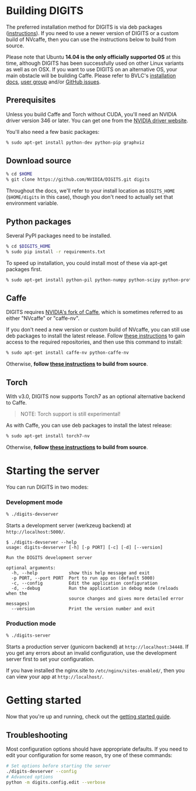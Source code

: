 # Building DIGITS

The preferred installation method for DIGITS is via deb packages ([instructions](UbuntuInstall.md)).
If you need to use a newer version of DIGITS or a custom build of NVcaffe, then you can use the instructions below to build from source.

Please note that Ubuntu **14.04 is the only officially supported OS** at this time, although DIGITS has been successfully used on other Linux variants as well as on OSX.
If you want to use DIGITS on an alternative OS, your main obstacle will be building Caffe.
Please refer to BVLC's [installation docs](http://caffe.berkeleyvision.org/installation.html), [user group](https://groups.google.com/d/forum/caffe-users) and/or [GitHub issues](https://github.com/BVLC/caffe/issues).

## Prerequisites

Unless you build Caffe and Torch without CUDA, you'll need an NVIDIA driver version 346 or later. You can get one from the [NVIDIA driver website](http://www.nvidia.com/Download/index.aspx).

You'll also need a few basic packages:
```sh
% sudo apt-get install python-dev python-pip graphviz
```

## Download source
```sh
% cd $HOME
% git clone https://github.com/NVIDIA/DIGITS.git digits
```

Throughout the docs, we'll refer to your install location as `DIGITS_HOME` (`$HOME/digits` in this case), though you don't need to actually set that environment variable.

## Python packages

Several PyPI packages need to be installed.
```sh
% cd $DIGITS_HOME
% sudo pip install -r requirements.txt
```

To speed up installation, you could install most of these via apt-get packages first.
```sh
% sudo apt-get install python-pil python-numpy python-scipy python-protobuf python-gevent python-Flask python-flaskext.wtf gunicorn python-h5py
```

## Caffe

DIGITS requires [NVIDIA's fork of Caffe](https://github.com/NVIDIA/caffe), which is sometimes referred to as either "NVcaffe" or "caffe-nv".

If you don't need a new version or custom build of NVcaffe, you can still use deb packages to install the latest release.
Follow [these instructions](UbuntuInstall.md#repository-access) to gain access to the required repositories, and then use this command to install:
```sh
% sudo apt-get install caffe-nv python-caffe-nv
```

Otherwise, **follow [these instructions](BuildCaffe.md) to build from source**.

## Torch

With v3.0, DIGITS now supports Torch7 as an optional alternative backend to Caffe.

> NOTE: Torch support is still experimental!

As with Caffe, you can use deb packages to install the latest release:
```sh
% sudo apt-get install torch7-nv
```

Otherwise, **follow [these instructions](BuildTorch.md) to build from source**.

# Starting the server

You can run DIGITS in two modes:

### Development mode
```sh
% ./digits-devserver
```

Starts a development server (werkzeug backend) at `http://localhost:5000/`.
```
$ ./digits-devserver --help
usage: digits-devserver [-h] [-p PORT] [-c] [-d] [--version]

Run the DIGITS development server

optional arguments:
  -h, --help            show this help message and exit
  -p PORT, --port PORT  Port to run app on (default 5000)
  -c, --config          Edit the application configuration
  -d, --debug           Run the application in debug mode (reloads when the
                        source changes and gives more detailed error messages)
  --version             Print the version number and exit
```

### Production mode
```sh
% ./digits-server
```

Starts a production server (gunicorn backend) at `http://localhost:34448`.
If you get any errors about an invalid configuration, use the development server first to set your configuration.

If you have installed the nginx.site to `/etc/nginx/sites-enabled/`, then you can view your app at `http://localhost/`.

# Getting started

Now that you're up and running, check out the [getting started guide](GettingStarted.md).

## Troubleshooting

Most configuration options should have appropriate defaults.
If you need to edit your configuration for some reason, try one of these commands:
```sh
# Set options before starting the server
./digits-devserver --config
# Advanced options
python -m digits.config.edit --verbose
```
